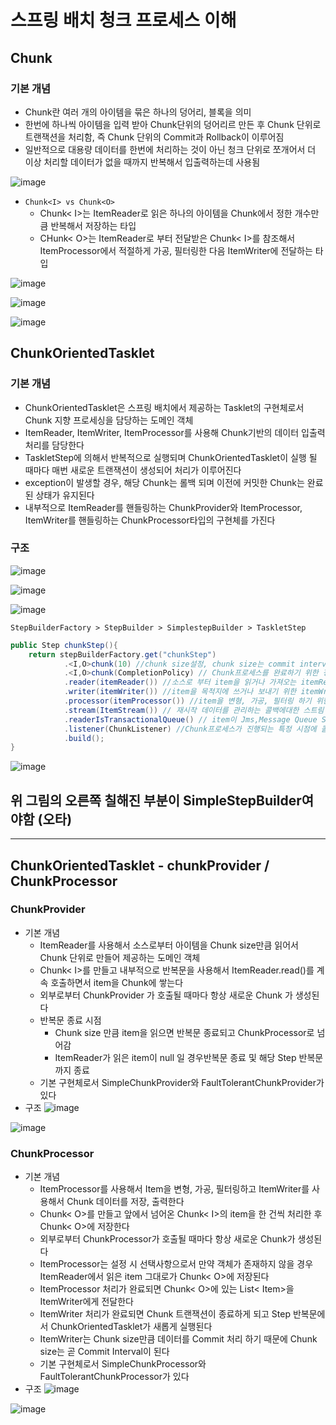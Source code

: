 # 스프링 배치 청크 프로세스 이해
## Chunk
### 기본 개념
- Chunk란 여러 개의 아이템을 묶은 하나의 덩어리, 블록을 의미
- 한번에 하나씩 아이템을 입력 받아 Chunk단위의 덩어리르 만든 후 Chunk 단위로 트랜잭션을 처리함, 즉 Chunk 단위의 Commit과 Rollback이 이루어짐
- 일반적으로 대용량 데이터를 한번에 처리하는 것이 아닌 청크 단위로 쪼개어서 더 이상 처리할 데이터가 없을 때까지 반복해서 입출력하는데 사용됨

![image](https://user-images.githubusercontent.com/40031858/160267572-99803086-99a7-45db-a93e-1915cca92732.png)

- `Chunk<I> vs Chunk<O>`
  - Chunk< I>는 ItemReader로 읽은 하나의 아이템을 Chunk에서 정한 개수만큼 반복해서 저장하는 타입
  - CHunk< O>는 ItemReader로 부터 전달받은 Chunk< I>를 참조해서 ItemProcessor에서 적절하게 가공, 필터링한 다음 ItemWriter에 전달하는 타입

![image](https://user-images.githubusercontent.com/40031858/160267609-91138da6-ee5f-49ad-8e5c-15df8a2b0cd8.png)

![image](https://user-images.githubusercontent.com/40031858/160267620-9f525f66-51a4-4407-8127-a6b6fc1876cd.png)

![image](https://user-images.githubusercontent.com/40031858/160267629-e2281bc5-7e88-44a1-8889-d6e69955b872.png)

## ChunkOrientedTasklet
### 기본 개념
- ChunkOrientedTasklet은 스프링 배치에서 제공하는 Tasklet의 구현체로서 Chunk 지향 프로세싱을 담당하는 도메인 객체
- ItemReader, ItemWriter, ItemProcessor를 사용해 Chunk기반의 데이터 입출력 처리를 담당한다
- TaskletStep에 의해서 반복적으로 실행되며 ChunkOrientedTasklet이 실행 될 때마다 매번 새로운 트랜잭션이 생성되어 처리가 이루어진다
- exception이 발생할 경우, 해당 Chunk는 롤백 되며 이전에 커밋한 Chunk는 완료된 상태가 유지된다
- 내부적으로 ItemReader를 핸들링하는 ChunkProvider와 ItemProcessor, ItemWriter를 핸들링하는 ChunkProcessor타입의 구현체를 가진다

### 구조

![image](https://user-images.githubusercontent.com/40031858/160276905-0c8f3d1f-fde0-458d-acdd-94343f52524f.png)

![image](https://user-images.githubusercontent.com/40031858/160276922-606fb375-a948-4bf5-a43a-d95250d99932.png)

![image](https://user-images.githubusercontent.com/40031858/160276939-a212bd0d-3183-4f43-81d2-8ec296f329c9.png)

    StepBuilderFactory > StepBuilder > SimplestepBuilder > TaskletStep

```java
public Step chunkStep(){
    return stepBuilderFactory.get("chunkStep")
            .<I,O>chunk(10) //chunk size설정, chunk size는 commit interval을 의미함, input,output 제네릭 타입 설정
            .<I,O>chunk(CompletionPolicy) // Chunk프로세스를 완료하기 위한 정책 설정 클래스 지정
            .reader(itemReader()) //소스로 부터 item을 읽거나 가져오는 itemReader구현체 설정
            .writer(itemWriter()) //item을 목적지에 쓰거나 보내기 위한 itemWriter 구현체 설정
            .processor(itemProcessor()) //item을 변형, 가공, 필터링 하기 위한 ItemProcessor구현체 설정
            .stream(ItemStream()) // 재시작 데이터를 관리하는 콜백에대한 스트림 등록
            .readerIsTransactionalQueue() // item이 Jms,Message Queue Server와 같은 트랜잭션 외부에서 읽혀지고 캐시할 것인지 여부, 기본값은 false
            .listener(ChunkListener) //Chunk프로세스가 진행되는 특정 시점에 콜백 제공받도록 chunkListener설정
            .build();
}
```

![image](https://user-images.githubusercontent.com/40031858/160277075-a8746e69-ba73-4f28-876e-46adccf299ba.png)
## 위 그림의 오른쪽 칠해진 부분이 SimpleStepBuilder여야함 (오타)

---
## ChunkOrientedTasklet - chunkProvider / ChunkProcessor

### ChunkProvider
- 기본 개념
  - ItemReader를 사용해서 소스로부터 아이템을 Chunk size만큼 읽어서 Chunk 단위로 만들어 제공하는 도메인 객체
  - Chunk< I>를 만들고 내부적으로 반복문을 사용해서 ItemReader.read()를 계속 호출하면서 item을 Chunk에 쌓는다
  - 외부로부터 ChunkProvider 가 호출될 때마다 항상 새로운 Chunk 가 생성된다
  - 반복문 종료 시점
    - Chunk size 만큼 item을 읽으면 반복문 종료되고 ChunkProcessor로 넘어감
    - ItemReader가 읽은 item이 null 일 경우반복문 종료 및 해당 Step 반복문까지 종료
  - 기본 구현체로서 SimpleChunkProvider와 FaultTolerantChunkProvider가 있다
- 구조
![image](https://user-images.githubusercontent.com/40031858/160285351-c84e37f1-7d18-4ad1-8396-f220442d5ce3.png)
  
![image](https://user-images.githubusercontent.com/40031858/160285373-48904842-c908-41fd-8f2f-efce688a5ecb.png)

### ChunkProcessor
- 기본 개념
  - ItemProcessor를 사용해서 Item을 변형, 가공, 필터링하고 ItemWriter를 사용해서 Chunk 데이터를 저장, 출력한다
  - Chunk< O>를 만들고 앞에서 넘어온 Chunk< I>의 item을 한 건씩 처리한 후 Chunk< O>에 저장한다
  - 외부로부터 ChunkProcessor가 호출될 때마다 항상 새로운 Chunk가 생성된다
  - ItemProcessor는 설정 시 선택사항으로서 만약 객체가 존재하지 않을 경우 ItemReader에서 읽은 item 그대로가 Chunk< O>에 저장된다
  - ItemProcessor 처리가 완료되면 Chunk< O>에 있는 List< Item>을 ItemWriter에게 전달한다
  - ItemWriter 처리가 완료되면 Chunk 트랜잭션이 종료하게 되고 Step 반복문에서 ChunkOrientedTasklet가 새롭게 실행된다
  - ItemWriter는 Chunk size만큼 데이터를 Commit 처리 하기 때문에 Chunk size는 곧 Commit Interval이 된다
  - 기본 구현체로서 SimpleChunkProcessor와 FaultTolerantChunkProcessor가 있다
- 구조
![image](https://user-images.githubusercontent.com/40031858/160285513-9770dd5a-da84-46e0-8b03-fa9b9b70754d.png)

![image](https://user-images.githubusercontent.com/40031858/160285526-4fccd7ee-d54f-4c29-8e56-ece5ce13e22c.png)

